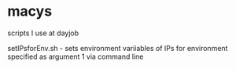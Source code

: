 macys
=====

scripts I use at dayjob

setIPsforEnv.sh - sets environment variiables of IPs for environment specified as argument 1  via command line

